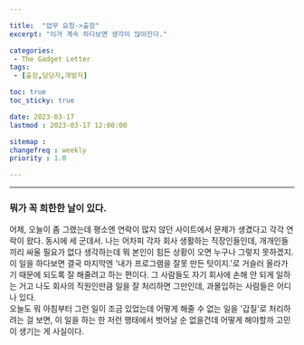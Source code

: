 ```yaml
---

title:  "업무 요청->출장"
excerpt: "이거 계속 하다보면 생각이 많아진다."

categories:
 - The Gadget Letter
tags:
 - [출장,담당자,개발자]

toc: true
toc_sticky: true

date: 2023-03-17
lastmod : 2023-03-17 12:00:00

sitemap :
changefreq : weekly
priority : 1.0

---
```

---

### 뭐가 꼭 희한한 날이 있다.
어제, 오늘이 좀 그랬는데 평소엔 연락이 많지 않던 사이트에서 문제가 생겼다고 각각 연락이 왔다. 동시에 세 군데서. 나는 어차피 각자 회사 생활하는 직장인들인데, 개개인들끼리 싸울 필요가 없다 생각하는데 뭐 본인이 힘든 상황이 오면 누구나 그렇지 못하겠지. 이 일을 하다보면 결국 마지막엔 '내가 프로그램을 잘못 만든 탓이지.'로 거슬러 올라가기 때문에 되도록 잘 해줄려고 하는 편이다. 그 사람들도 자기 회사에 손해 안 되게 일하는 거고 나도 회사의 직원인만큼 일을 잘 처리하면 그만인데, 과몰입하는 사람들은 어디나 있다.  
오늘도 뭐 아침부터 그런 일이 조금 있었는데 어떻게 해줄 수 없는 일을 '갑질'로 처리하려는 걸 보면, 이 일을 하는 한 저런 행태에서 벗어날 순 없을건데 어떻게 해야할까 고민이 생기는 게 사실이다.  